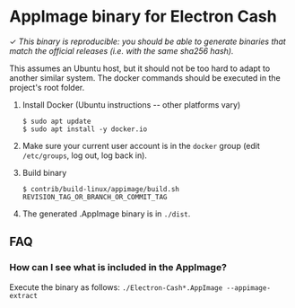 AppImage binary for Electron Cash
============================

✓ _This binary is reproducible: you should be able to generate
   binaries that match the official releases (i.e. with the same sha256 hash)._

This assumes an Ubuntu host, but it should not be too hard to adapt to another
similar system. The docker commands should be executed in the project's root
folder.

1. Install Docker  (Ubuntu instructions -- other platforms vary)

    ```
    $ sudo apt update
    $ sudo apt install -y docker.io
    ```

2. Make sure your current user account is in the `docker` group (edit `/etc/groups`, log out, log back in).

3. Build binary

    ```
    $ contrib/build-linux/appimage/build.sh REVISION_TAG_OR_BRANCH_OR_COMMIT_TAG
    ```

4. The generated .AppImage binary is in `./dist`.


## FAQ

### How can I see what is included in the AppImage?
Execute the binary as follows: `./Electron-Cash*.AppImage --appimage-extract`
